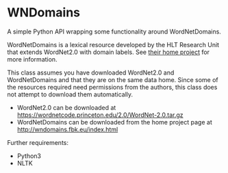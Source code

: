 # WNDomains
A simple Python API wrapping some functionality around WordNetDomains. 

WordNetDomains is a lexical resource developed by the HLT Research Unit that extends WordNet2.0 with domain labels. See [their home project](http://wndomains.fbk.eu/index.html) for more information.

This class assumes you have downloaded WordNet2.0 and WordNetDomains and that they are on the same data home. Since some of the resources required need permissions from the authors, this class does not attempt to download them automatically.

* WordNet2.0 can be downloaded at https://wordnetcode.princeton.edu/2.0/WordNet-2.0.tar.gz
* WordNetDomains can be downloaded from the home project page at http://wndomains.fbk.eu/index.html 

Further requirements:
* Python3
* NLTK
